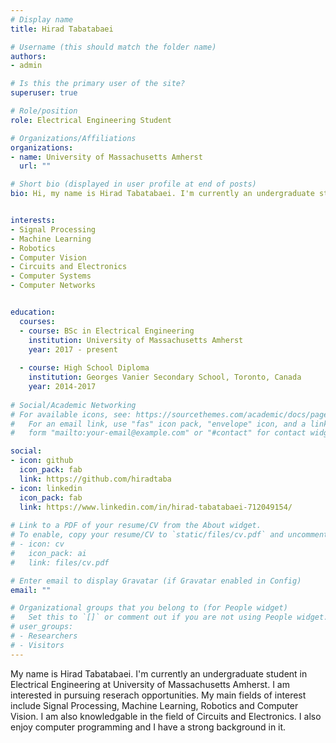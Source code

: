 ```yaml
---
# Display name
title: Hirad Tabatabaei

# Username (this should match the folder name)
authors:
- admin

# Is this the primary user of the site?
superuser: true

# Role/position
role: Electrical Engineering Student

# Organizations/Affiliations
organizations:
- name: University of Massachusetts Amherst
  url: ""

# Short bio (displayed in user profile at end of posts)
bio: Hi, my name is Hirad Tabatabaei. I'm currently an undergraduate student in Electrical Engineering at University of Massachusetts Amherst. 


interests:
- Signal Processing
- Machine Learning
- Robotics
- Computer Vision
- Circuits and Electronics
- Computer Systems
- Computer Networks


education:
  courses:
  - course: BSc in Electrical Engineering
    institution: University of Massachusetts Amherst
    year: 2017 - present
  
  - course: High School Diploma
    institution: Georges Vanier Secondary School, Toronto, Canada
    year: 2014-2017
    
# Social/Academic Networking
# For available icons, see: https://sourcethemes.com/academic/docs/page-builder/#icons
#   For an email link, use "fas" icon pack, "envelope" icon, and a link in the
#   form "mailto:your-email@example.com" or "#contact" for contact widget.

social:
- icon: github
  icon_pack: fab
  link: https://github.com/hiradtaba
- icon: linkedin
  icon_pack: fab
  link: https://www.linkedin.com/in/hirad-tabatabaei-712049154/
  
# Link to a PDF of your resume/CV from the About widget.
# To enable, copy your resume/CV to `static/files/cv.pdf` and uncomment the lines below.
# - icon: cv
#   icon_pack: ai
#   link: files/cv.pdf

# Enter email to display Gravatar (if Gravatar enabled in Config)
email: ""

# Organizational groups that you belong to (for People widget)
#   Set this to `[]` or comment out if you are not using People widget.
# user_groups:
# - Researchers
# - Visitors
---
```


My name is Hirad Tabatabaei. I'm currently an undergraduate student in Electrical Engineering at University of Massachusetts Amherst. I am interested in pursuing reserach opportunities. My main fields of interest include Signal Processing, Machine Learning, Robotics and Computer Vision. I am also knowledgable in the field of Circuits and Electronics. I also enjoy computer programming and I have a strong background in it.  


